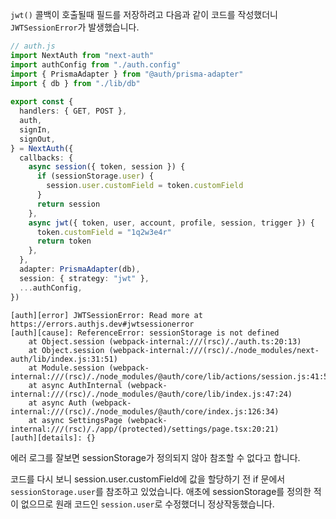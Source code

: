 `jwt()` 콜백이 호출될때 필드를 저장하려고 다음과 같이 코드를 작성했더니 `JWTSessionError`가 발생했습니다. 
```ts
// auth.js
import NextAuth from "next-auth"
import authConfig from "./auth.config"
import { PrismaAdapter } from "@auth/prisma-adapter"
import { db } from "./lib/db"
  
export const {
  handlers: { GET, POST },
  auth,
  signIn,
  signOut,
} = NextAuth({
  callbacks: {
    async session({ token, session }) {
      if (sessionStorage.user) {
        session.user.customField = token.customField
      }
      return session
    },
    async jwt({ token, user, account, profile, session, trigger }) {
      token.customField = "1q2w3e4r"
      return token
    },
  },
  adapter: PrismaAdapter(db),
  session: { strategy: "jwt" },
  ...authConfig,
})
```

```
[auth][error] JWTSessionError: Read more at https://errors.authjs.dev#jwtsessionerror
[auth][cause]: ReferenceError: sessionStorage is not defined
    at Object.session (webpack-internal:///(rsc)/./auth.ts:20:13)
    at Object.session (webpack-internal:///(rsc)/./node_modules/next-auth/lib/index.js:31:51)
    at Module.session (webpack-internal:///(rsc)/./node_modules/@auth/core/lib/actions/session.js:41:52)
    at async AuthInternal (webpack-internal:///(rsc)/./node_modules/@auth/core/lib/index.js:47:24)
    at async Auth (webpack-internal:///(rsc)/./node_modules/@auth/core/index.js:126:34)
    at async SettingsPage (webpack-internal:///(rsc)/./app/(protected)/settings/page.tsx:20:21)
[auth][details]: {}
```

에러 로그를 잘보면 sessionStorage가 정의되지 않아 참조할 수 없다고 합니다.  

코드를 다시 보니 session.user.customField에 값을 할당하기 전 if 문에서  `sessionStorage.user`를 참조하고 있었습니다. 
애초에 sessionStorage를 정의한 적이 없으므로 원래 코드인 `session.user`로 수정했더니 정상작동했습니다.

